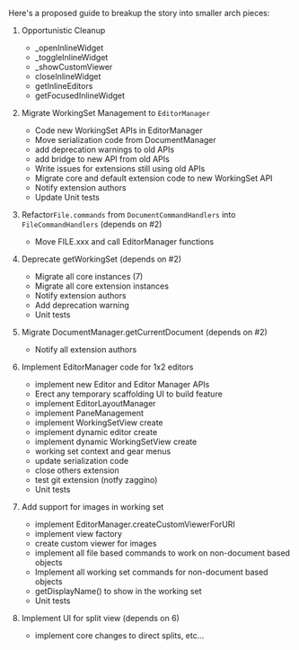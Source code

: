 Here's a proposed guide to breakup the story into smaller arch pieces:

1. Opportunistic Cleanup
   * _openInlineWidget
   * _toggleInlineWidget
   * _showCustomViewer
   * closeInlineWidget
   * getInlineEditors
   * getFocusedInlineWidget

2. Migrate WorkingSet Management to `EditorManager`
   * Code new WorkingSet APIs in EditorManager
   * Move serialization code from DocumentManager
   * add deprecation warnings to old APIs
   * add bridge to new API from old APIs
   * Write issues for extensions still using old APIs
   * Migrate core and default extension code to new WorkingSet API
   * Notify extension authors
   * Update Unit tests

3. Refactor`File.commands` from `DocumentCommandHandlers` into `FileCommandHandlers` 
   (depends on #2)
   * Move FILE.xxx and call EditorManager functions 

4. Deprecate getWorkingSet 
   (depends on #2)
   * Migrate all core instances (7)
   * Migrate all core extension instances
   * Notify extension authors
   * Add deprecation warning
   * Unit tests

5. Migrate DocumentManager.getCurrentDocument 
   (depends on #2)
   * Notify all extension authors 

6. Implement EditorManager code for 1x2 editors
   * implement new Editor and Editor Manager APIs
   * Erect any temporary scaffolding UI to build feature
   * implement EditorLayoutManager
   * implement PaneManagement
   * implement WorkingSetView create
   * implement dynamic editor create
   * implement dynamic WorkingSetView create
   * working set context and gear menus
   * update serialization code
   * close others extension
   * test git extension (notfy zaggino)
   * Unit tests

7. Add support for images in working set
   * implement EditorManager.createCustomViewerForURI
   * implement view factory 
   * create custom viewer for images
   * implement all file based commands to work on non-document based objects
   * Implement all working set commands for non-document based objects
   * getDisplayName() to show in the working set 
   * Unit tests

8. Implement UI for split view
   (depends on 6)
   * implement core changes to direct splits, etc...

